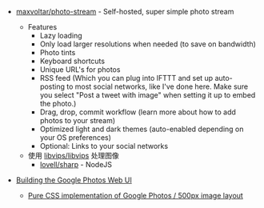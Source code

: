 * [maxvoltar/photo-stream](https://github.com/maxvoltar/photo-stream) - Self-hosted, super simple photo stream
  * Features
    * Lazy loading
    * Only load larger resolutions when needed (to save on bandwidth)
    * Photo tints
    * Keyboard shortcuts
    * Unique URL's for photos
    * RSS feed (Which you can plug into IFTTT and set up auto-posting to most social networks, like I've done here. Make sure you select "Post a tweet with image" when setting it up to embed the photo.)
    * Drag, drop, commit workflow (learn more about how to add photos to your stream)
    * Optimized light and dark themes (auto-enabled depending on your OS preferences)
    * Optional: Links to your social networks
  * 使用 [libvips/libvips](https://github.com/libvips/libvips) 处理图像
    * [lovell/sharp](https://github.com/lovell/sharp) - NodeJS


* [Building the Google Photos Web UI](https://medium.com/google-design/45b714dfbed1)
  * [Pure CSS implementation of Google Photos / 500px image layout](https://github.com/xieranmaya/blog/issues/6)
